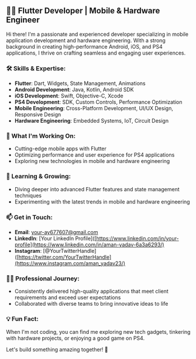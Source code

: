 ## 👨‍💻 Flutter Developer | Mobile & Hardware Engineer

Hi there! I'm a passionate and experienced developer specializing in mobile application development and hardware engineering. With a strong background in creating high-performance Android, iOS, and PS4 applications, I thrive on crafting seamless and engaging user experiences.

### 🛠️ Skills & Expertise:
- **Flutter**: Dart, Widgets, State Management, Animations
- **Android Development**: Java, Kotlin, Android SDK
- **iOS Development**: Swift, Objective-C, Xcode
- **PS4 Development**: SDK, Custom Controls, Performance Optimization
- **Mobile Engineering**: Cross-Platform Development, UI/UX Design, Responsive Design
- **Hardware Engineering**: Embedded Systems, IoT, Circuit Design

### 🚀 What I'm Working On:
- Cutting-edge mobile apps with Flutter
- Optimizing performance and user experience for PS4 applications
- Exploring new technologies in mobile and hardware engineering

### 🌱 Learning & Growing:
- Diving deeper into advanced Flutter features and state management techniques
- Experimenting with the latest trends in mobile and hardware engineering

### 📫 Get in Touch:
- **Email**: [your-ay677607@gmail.com](mailto:ay677607@gmail.com)
- **LinkedIn**: [Your LinkedIn Profile]([https://www.linkedin.com/in/your-profile](https://www.linkedin.com/in/aman-yadav-6a3a6293/)
- **Instagram**: [@YourTwitterHandle]([https://twitter.com/YourTwitterHandle](https://www.instagram.com/aman_yadav23/)

### 🧑‍💼 Professional Journey:
- Consistently delivered high-quality applications that meet client requirements and exceed user expectations
- Collaborated with diverse teams to bring innovative ideas to life

### 💡 Fun Fact:
When I'm not coding, you can find me exploring new tech gadgets, tinkering with hardware projects, or enjoying a good game on PS4.

Let's build something amazing together! 🚀
